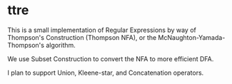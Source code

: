 ttre
====

This is a small implementation of Regular Expressions by way of Thompson's Construction (Thompson NFA), or the McNaughton-Yamada-Thompson's algorithm.

We use Subset Construction to convert the NFA to more efficient DFA.


I plan to support Union, Kleene-star, and Concatenation operators.



